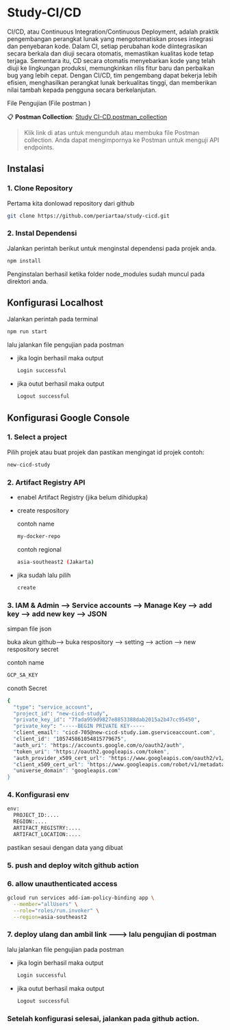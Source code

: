 ﻿# Study-CI/CD

CI/CD, atau Continuous Integration/Continuous Deployment, adalah praktik pengembangan perangkat lunak yang mengotomatiskan proses integrasi dan penyebaran kode. Dalam CI, setiap perubahan kode diintegrasikan secara berkala dan diuji secara otomatis, memastikan kualitas kode tetap terjaga. Sementara itu, CD secara otomatis menyebarkan kode yang telah diuji ke lingkungan produksi, memungkinkan rilis fitur baru dan perbaikan bug yang lebih cepat. Dengan CI/CD, tim pengembang dapat bekerja lebih efisien, menghasilkan perangkat lunak berkualitas tinggi, dan memberikan nilai tambah kepada pengguna secara berkelanjutan.

File Pengujian (File postman )

📋 **Postman Collection**: [Study CI-CD.postman_collection](./Study%20CI-CD.postman_collection)

> Klik link di atas untuk mengunduh atau membuka file Postman collection. Anda dapat mengimpornya ke Postman untuk menguji API endpoints.

## Instalasi

### 1. Clone Repository

Pertama kita donlowad repository dari github

```bash
git clone https://github.com/periartaa/study-cicd.git
```

### 2. Instal Dependensi

Jalankan perintah berikut untuk menginstal dependensi pada projek anda.

```bash
npm install
```
Penginstalan berhasil ketika folder node_modules sudah muncul pada direktori anda.

## Konfigurasi Localhost

Jalankan perintah pada terminal

```bash
npm run start
```

lalu jalankan file pengujian pada postman 
- jika login berhasil maka output
  ``` bash
  Login successful
  ```
- jika outut berhasil maka output
  ``` bash
  Logout successful
  ```


## Konfigurasi Google Console

### 1. Select a project

Pilih projek atau buat projek dan pastikan mengingat id projek
contoh:

```bash
new-cicd-study
```

### 2. Artifact Registry API
- enabel Artifact Registry (jika belum dihidupka)
- create respository

  contoh name
  ```bash
  my-docker-repo
  ```
  contoh regional
  ``` bash
  asia-southeast2 (Jakarta)
  ```
  
- jika sudah lalu pilih
  ``` bash
  create
  ```

### 3. IAM & Admin --> Service accounts --> Manage Key --> add key --> add new key --> JSON

simpan file json

buka akun github--> buka respository --> setting --> action --> new respository secret 

contoh name
``` bash
GCP_SA_KEY
```
conoth Secret
``` bash
{
  "type": "service_account",
  "project_id": "new-cicd-study",
  "private_key_id": "7fada959d9827e8853388dab2015a2b47cc95450",
  "private_key": "-----BEGIN PRIVATE KEY-----
  "client_email": "cicd-705@new-cicd-study.iam.gserviceaccount.com",
  "client_id": "105745861054815779675",
  "auth_uri": "https://accounts.google.com/o/oauth2/auth",
  "token_uri": "https://oauth2.googleapis.com/token",
  "auth_provider_x509_cert_url": "https://www.googleapis.com/oauth2/v1/certs",
  "client_x509_cert_url": "https://www.googleapis.com/robot/v1/metadata/x509/cicd-705%40new-cicd-study.iam.gserviceaccount.com",
  "universe_domain": "googleapis.com"
}
```
### 4. Konfigurasi env

```bash
env:
  PROJECT_ID:....
  REGION:....
  ARTIFACT_REGISTRY:....
  ARTIFACT_LOCATION:....
```
pastikan sesaui dengan data yang dibuat

### 5. push and deploy witch github action

### 6. allow unauthenticated access

``` bash
gcloud run services add-iam-policy-binding app \
  --member="allUsers" \
  --role="roles/run.invoker" \
  --region=asia-southeast2
```

### 7. deploy ulang dan ambil link ---> lalu pengujian di postman

lalu jalankan file pengujian pada postman 
- jika login berhasil maka output
  ``` bash
  Login successful
  ```
- jika outut berhasil maka output
  ``` bash
  Logout successful
  ```
### Setelah konfigurasi selesai, jalankan pada github action.
